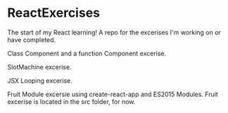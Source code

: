 # ReactExercises

The start of my React learning! A repo for the excerises I'm working on or have completed.

Class Component and a function Component excerise.

SlotMachine excerise. 

JSX Looping excerise. 

Fruit Module excersie using create-react-app and ES2015 Modules. Fruit excerise is located in the src folder, for now.
